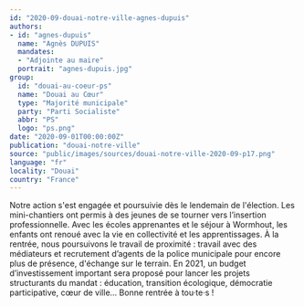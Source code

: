 ```yaml
---
id: "2020-09-douai-notre-ville-agnes-dupuis"
authors:
- id: "agnes-dupuis"
  name: "Agnès DUPUIS"
  mandates: 
  - "Adjointe au maire"
  portrait: "agnes-dupuis.jpg"
group:
  id: "douai-au-coeur-ps"
  name: "Douai au Cœur"
  type: "Majorité municipale"
  party: "Parti Socialiste"
  abbr: "PS"
  logo: "ps.png"
date: "2020-09-01T00:00:00Z"
publication: "douai-notre-ville"
source: "public/images/sources/douai-notre-ville-2020-09-p17.png"
language: "fr"
locality: "Douai"
country: "France"
---
```


Notre action s'est engagée et poursuivie dès le lendemain de l'élection. Les mini-chantiers ont permis à des jeunes de se tourner vers l’insertion professionnelle. Avec les écoles apprenantes et le séjour à Wormhout, les enfants ont renoué avec la vie en collectivité et les apprentissages. À la rentrée, nous poursuivons le travail de proximité : travail avec des médiateurs et  recrutement d’agents de la police municipale pour encore plus de présence, d'échange sur le terrain. En 2021, un budget d’investissement important sera proposé pour lancer les projets structurants du mandat : éducation, transition écologique, démocratie participative, cœur de ville… Bonne rentrée à tou·te·s !
